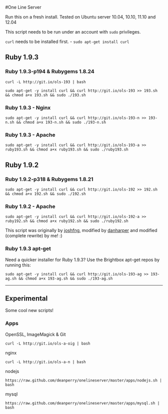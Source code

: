 #One Line Server

Run this on a fresh install. Tested on Ubuntu server 10.04, 10.10, 11.10 and 12.04

This script needs to be run under an account with `sudo` privileges.

`curl` needs to be installed first. - `sudo apt-get install curl`

## Ruby 1.9.3

### Ruby 1.9.3-p194 & Rubygems 1.8.24

	curl -L http://git.io/ols-193 | bash
	
    sudo apt-get -y install curl && curl http://git.io/ols-193 >> 193.sh && chmod a+x 193.sh && sudo ./193.sh

### Ruby 1.9.3 - Nginx
    sudo apt-get -y install curl && curl http://git.io/ols-193-n >> 193-n.sh && chmod a+x 193-n.sh && sudo ./193-n.sh

### Ruby 1.9.3 - Apache
    sudo apt-get -y install curl && curl http://git.io/ols-193-a >> ruby193.sh && chmod a+x ruby193.sh && sudo ./ruby193.sh

## Ruby 1.9.2

### Ruby 1.9.2-p318 & Rubygems 1.8.21
    sudo apt-get -y install curl && curl http://git.io/ols-192 >> 192.sh && chmod a+x 192.sh && sudo ./192.sh

### Ruby 1.9.2 - Apache
    sudo apt-get -y install curl && curl http://git.io/ols-192-a >> ruby192.sh && chmod a+x ruby192.sh && sudo ./ruby192.sh


This script was originally by [joshfng](https://github.com/joshfng/railsready), modified by [danharper](https://github.com/danharper/onelineserver) and modified (complete rewrite) by me! :)


### Ruby 1.9.3 apt-get
Need a quicker installer for Ruby 1.9.3? Use the Brightbox apt-get repos by running this:

	sudo apt-get -y install curl && curl http://git.io/ols-193-ag >> 193-ag.sh && chmod a+x 193-ag.sh && sudo ./193-ag.sh 
	
	
	
---

## Experimental

Some cool new scripts!

### Apps

OpenSSL, ImageMagick & Git

	curl -L http://git.io/ols-a-oig | bash
	
nginx

	curl -L http://git.io/ols-a-n | bash
	
nodejs

	https://raw.github.com/deanperry/onelineserver/master/apps/nodejs.sh | bash

mysql

	https://raw.github.com/deanperry/onelineserver/master/apps/mysql.sh | bash